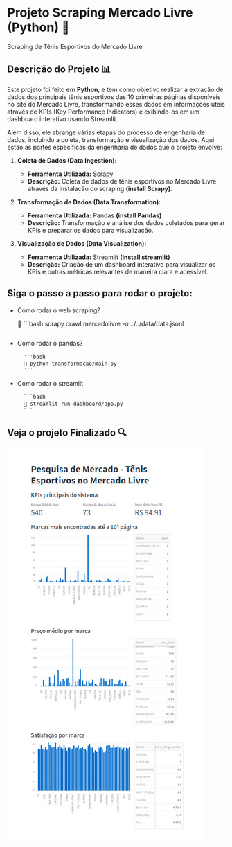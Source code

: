 # Projeto Scraping Mercado Livre (Python) 🦖

 Scraping de Tênis Esportivos do Mercado Livre

## Descrição do Projeto 📊

Este projeto  foi feito em **Python**, e tem como objetivo realizar a extração de dados dos principais tênis esportivos das 10 primeiras páginas disponíveis no site do Mercado Livre, transformando esses dados em informações úteis através de KPIs (Key Performance Indicators) e exibindo-os em um dashboard interativo usando Streamlit.

Além disso, ele abrange várias etapas do processo de engenharia de dados, incluindo a coleta, transformação e visualização dos dados. Aqui estão as partes específicas da engenharia de dados que o projeto envolve:

1. **Coleta de Dados (Data Ingestion):**
   - **Ferramenta Utilizada:** Scrapy
   - **Descrição:** Coleta de dados de tênis esportivos no Mercado Livre através da instalação do scraping **(install Scrapy)**. 

2. **Transformação de Dados (Data Transformation):**
   - **Ferramenta Utilizada:** Pandas **(install Pandas)**
   - **Descrição:** Transformação e análise dos dados coletados para gerar KPIs e preparar os dados para visualização.

3. **Visualização de Dados (Data Visualization):**
   - **Ferramenta Utilizada:** Streamlit **(install streamlit)**
   - **Descrição:** Criação de um dashboard interativo para visualizar os KPIs e outras métricas relevantes de maneira clara e acessível.

## Siga o passo a passo para rodar o projeto:

- Como rodar o web scraping?

   🎯 ```bash
    scrapy crawl mercadolivre -o ../../data/data.jsonl
    ```
- Como rodar o pandas?

        '''bash
        🎯 python transformacao/main.py
        ```
- Como rodar o streamlit 

        ```bash
        🎯 streamlit run dashboard/app.py 
        ```
## Veja o projeto Finalizado 🔍

![img](/src/scraping.png)